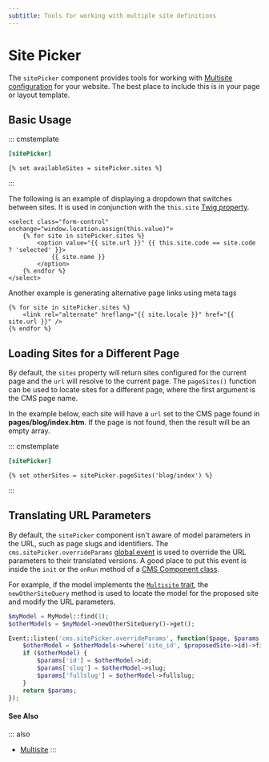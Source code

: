 ```yaml
---
subtitle: Tools for working with multiple site definitions
---
```

# Site Picker

The `sitePicker` component provides tools for working with [Multisite configuration](../resources/multisite.md) for your website. The best place to include this is in your page or layout template.

## Basic Usage

::: cmstemplate
```ini
[sitePicker]
```
```twig
{% set availableSites = sitePicker.sites %}
```
:::

The following is an example of displaying a dropdown that switches between sites. It is used in conjunction with the `this.site` [Twig property](../../markup/property/this-site.md).

```twig
<select class="form-control" onchange="window.location.assign(this.value)">
    {% for site in sitePicker.sites %}
        <option value="{{ site.url }}" {{ this.site.code == site.code ? 'selected' }}>
            {{ site.name }}
        </option>
    {% endfor %}
</select>
```

Another example is generating alternative page links using meta tags

```twig
{% for site in sitePicker.sites %}
    <link rel="alternate" hreflang="{{ site.locale }}" href="{{ site.url }}" />
{% endfor %}
```

## Loading Sites for a Different Page

By default, the `sites` property will return sites configured for the current page and the `url` will resolve to the current page. The `pageSites()` function can be used to locate sites for a different page, where the first argument is the CMS page name.

In the example below, each site will have a `url` set to the CMS page found in **pages/blog/index.htm**. If the page is not found, then the result will be an empty array.

::: cmstemplate
```ini
[sitePicker]
```
```twig
{% set otherSites = sitePicker.pageSites('blog/index') %}
```
:::

## Translating URL Parameters

By default, the `sitePicker` component isn't aware of model parameters in the URL, such as page slugs and identifiers. The `cms.sitePicker.overrideParams` [global event](../../extend/services/event.md) is used to override the URL parameters to their translated versions. A good place to put this event is inside the `init` or the `onRun` method of a [CMS Component class](../../extend/cms-components.md).

For example, if the model implements the [`Multisite` trait](../../extend/database/traits.md), the `newOtherSiteQuery` method is used to locate the model for the proposed site and modify the URL parameters.

```php
$myModel = MyModel::find(1);
$otherModels = $myModel->newOtherSiteQuery()->get();

Event::listen('cms.sitePicker.overrideParams', function($page, $params, $currentSite, $proposedSite) use ($otherModels) {
    $otherModel = $otherModels->where('site_id', $proposedSite->id)->first();
    if ($otherModel) {
        $params['id'] = $otherModel->id;
        $params['slug'] = $otherModel->slug;
        $params['fullslug'] = $otherModel->fullslug;
    }
    return $params;
});
```

#### See Also

::: also
* [Multisite](../resources/multisite.md)
:::

